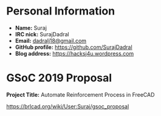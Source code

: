 # Personal Information

-   **Name:** Suraj
-   **IRC nick:** SurajDadral
-   **Email:** dadralj18@gmail.com
-   **GitHub profile:** <https://github.com/SurajDadral>
-   **Blog address:** <https://hacksj4u.wordpress.com>

# GSoC 2019 Proposal

**Project Title:** Automate Reinforcement Process in FreeCAD

<https://brlcad.org/wiki/User:Suraj/gsoc_proposal>